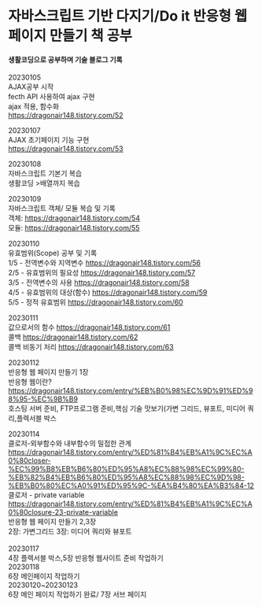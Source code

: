 # 자바스크립트 기반 다지기/Do it 반응형 웹 페이지 만들기 책 공부
<h4>생활코딩으로 공부하며 기술 블로그 기록</h4>

20230105<br>
AJAX공부 시작<br>
fecth  API 사용하여 ajax 구현<br>
ajax 적용, 함수화<br>
https://dragonair148.tistory.com/52<br>

20230107 <br>
AJAX 초기페이지 기능 구현 <br>
https://dragonair148.tistory.com/53<br>

20230108<br>
자바스크립트 기본기 복습<br>
생활코딩 >배열까지 복습<br>

20230109<br>
자바스크립트 객체/ 모듈 복습 및 기록 <br>
객체: https://dragonair148.tistory.com/54 <br>
모듈: https://dragonair148.tistory.com/55 <br>

20230110<br>
유효범위(Scope) 공부 및 기록 <br>
1/5 - 전역변수와 지역변수 https://dragonair148.tistory.com/56 <br>
2/5 - 유효범위의 필요성 https://dragonair148.tistory.com/57 <br>
3/5 - 전역변수의 사용 https://dragonair148.tistory.com/58 <br>
4/5 - 유효범위의 대상(함수) https://dragonair148.tistory.com/59 <br>
5/5 - 정적 유효범위 https://dragonair148.tistory.com/60 <br>

20230111<br>
값으로서의 함수 https://dragonair148.tistory.com/61 <br>
콜백 https://dragonair148.tistory.com/62 <br>
콜백 비동기 처리 https://dragonair148.tistory.com/63 <br>

20230112 <br>
반응형 웹 페이지 만들기 1장<br>
반응형 웹이란? https://dragonair148.tistory.com/entry/%EB%B0%98%EC%9D%91%ED%98%95-%EC%9B%B9 <br>
호스팅 서버 준비, FTP프로그램 준비,핵심 기술 맛보기(가변 그리드, 뷰포트, 미디어 쿼리,플렉서블 박스<br>

20230114<br>
클로저-외부함수와 내부함수의 밀접한 관계 https://dragonair148.tistory.com/entry/%ED%81%B4%EB%A1%9C%EC%A0%80closer-%EC%99%B8%EB%B6%80%ED%95%A8%EC%88%98%EC%99%80-%EB%82%B4%EB%B6%80%ED%95%A8%EC%88%98%EC%9D%98-%EB%B0%80%EC%A0%91%ED%95%9C-%EA%B4%80%EA%B3%84-12 <br>
클로저 - private variable <br>
https://dragonair148.tistory.com/entry/%ED%81%B4%EB%A1%9C%EC%A0%80closure-23-private-variable
<br>
반응형 웹 페이지 만들기 2,3장<br>
2장: 가변그리드 3장: 미디어 쿼리와 뷰포트<br>
<br>
20230117<br>
4장 플렉서블 박스,5장 반응형 웹사이트 준비 작업하기<br>
20230118<br>
6장 메인페이지 작업하기
<br>
20230120~20230123<br>
6장 메인 페이지 작업하기 완료/ 7장 서브 페이지 <br>
